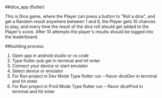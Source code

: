 ##dice_app (flutter)

This is Dice game, where the Player can press a button to "Roll a dice", and get a Random result anywhere between 1 and 6, the Player gets 10 chances to play, and every time the result of the dice roll should get added to the Player's score. After 10 attempts the player's results should be logged into the leaderboard.

##building process

1) Open app in android studio or vs code
2) Type flutter pub get in terminal and hit enter
3) Connect your device or start emulator
4) Select device or emulator
5) For Run project in Dev Mode Type flutter run --flavor diceDev in terminal and hit enter
6) For Run project in Prod Mode Type flutter run --flavor diceProd in terminal and hit enter
